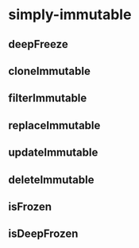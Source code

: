 # simply-immutable

## deepFreeze

## cloneImmutable

## filterImmutable

## replaceImmutable

## updateImmutable

## deleteImmutable

## isFrozen

## isDeepFrozen
